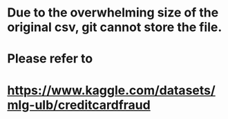 # Due to the overwhelming size of the original csv, git cannot store the file.
# Please refer to
# https://www.kaggle.com/datasets/mlg-ulb/creditcardfraud
